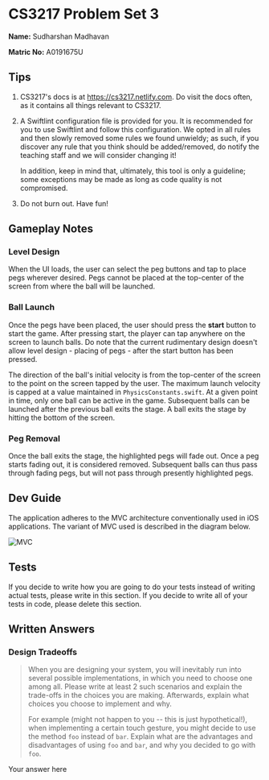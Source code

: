 # CS3217 Problem Set 3

**Name:** Sudharshan Madhavan

**Matric No:** A0191675U

## Tips
1. CS3217's docs is at https://cs3217.netlify.com. Do visit the docs often, as
   it contains all things relevant to CS3217.
2. A Swiftlint configuration file is provided for you. It is recommended for you
   to use Swiftlint and follow this configuration. We opted in all rules and
   then slowly removed some rules we found unwieldy; as such, if you discover
   any rule that you think should be added/removed, do notify the teaching staff
   and we will consider changing it!

   In addition, keep in mind that, ultimately, this tool is only a guideline;
   some exceptions may be made as long as code quality is not compromised.
3. Do not burn out. Have fun!

## Gameplay Notes

### Level Design

When the UI loads, the user can select the peg buttons and tap to place pegs wherever desired. Pegs cannot be placed at the 
top-center of the screen from where the ball will be launched.

### Ball Launch

Once the pegs have been placed, the user should press the **start** button to start the game. After pressing start, the player can tap anywhere on the screen to launch balls. Do note that the current rudimentary design doesn't allow level design - placing of pegs - after the start button has been pressed.

The direction of the ball's initial velocity is from the top-center of the screen to the point on the screen tapped by the user. The maximum launch velocity is capped at a value maintained in `PhysicsConstants.swift`. At a given point in time, only one ball can be active in the game. Subsequent balls can be launched after the previous ball exits the stage. A ball exits the stage by hitting the bottom of the screen.

### Peg Removal

Once the ball exits the stage, the highlighted pegs will fade out. Once a peg starts fading out, it is considered removed. Subsequent balls can thus pass through fading pegs, but will not pass through presently highlighted pegs.

## Dev Guide

The application adheres to the MVC architecture conventionally used in iOS applications. The variant of MVC used is described in the diagram below.

![MVC](https://ahex.co/wp-content/uploads/2018/08/0H9Vj.png)

## Tests
If you decide to write how you are going to do your tests instead of writing
actual tests, please write in this section. If you decide to write all of your
tests in code, please delete this section.

## Written Answers

### Design Tradeoffs
> When you are designing your system, you will inevitably run into several
> possible implementations, in which you need to choose one among all. Please
> write at least 2 such scenarios and explain the trade-offs in the choices you
> are making. Afterwards, explain what choices you choose to implement and why.
>
> For example (might not happen to you -- this is just hypothetical!), when
> implementing a certain touch gesture, you might decide to use the method
> `foo` instead of `bar`. Explain what are the advantages and disadvantages of
> using `foo` and `bar`, and why you decided to go with `foo`.

Your answer here
